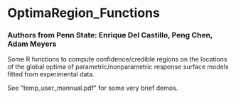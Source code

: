 # OptimaRegion_Functions

### Authors from Penn State: Enrique Del Castillo, Peng Chen, Adam Meyers

Some R functions to compute confidence/credible regions on the locations of the global optima of parametric/nonparametric response surface models fitted from experimental data.

See "temp_user_mannual.pdf" for some very brief demos. 
